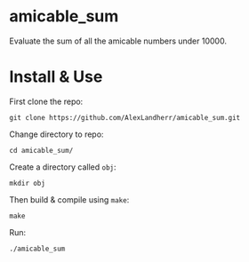 # amicable_sum
Evaluate the sum of all the amicable numbers under 10000.

# Install & Use
First clone the repo:
```
git clone https://github.com/AlexLandherr/amicable_sum.git
```
Change directory to repo:
```
cd amicable_sum/
```
Create a directory called `obj`:
```
mkdir obj
```
Then build & compile using `make`:
```
make
```

Run:
```
./amicable_sum
```
